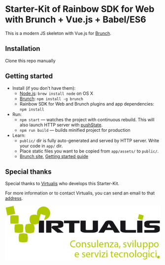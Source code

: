# Starter-Kit of Rainbow SDK for Web with Brunch + Vue.js + Babel/ES6

This is a modern JS skeleton with Vue.js for [Brunch](http://brunch.io).


## Installation

Clone this repo manually


## Getting started

* Install (if you don't have them):
    * [Node.js](http://nodejs.org): `brew install node` on OS X
    * [Brunch](http://brunch.io): `npm install -g brunch`
    * Rainbow SDK for Web and Brunch plugins and app dependencies: `npm install`
* Run:
    * `npm start` — watches the project with continuous rebuild. This will also launch HTTP server with [pushState](https://developer.mozilla.org/en-US/docs/Web/Guide/API/DOM/Manipulating_the_browser_history).
    * `npm run build` — builds minified project for production
* Learn:
    * `public/` dir is fully auto-generated and served by HTTP server.  Write your code in `app/` dir.
    * Place static files you want to be copied from `app/assets/` to `public/`.
    * [Brunch site](http://brunch.io), [Getting started guide](https://github.com/brunch/brunch-guide#readme)


## Special thanks

Special thanks to [Virtualis](http://www.virtualis.it/) who develops this Starter-Kit.

For more information or to contact Virtualis, you can send an email to that [address](info@virtualis.it).

![Virtualis](./assets/VirtualisLogo.jpg)